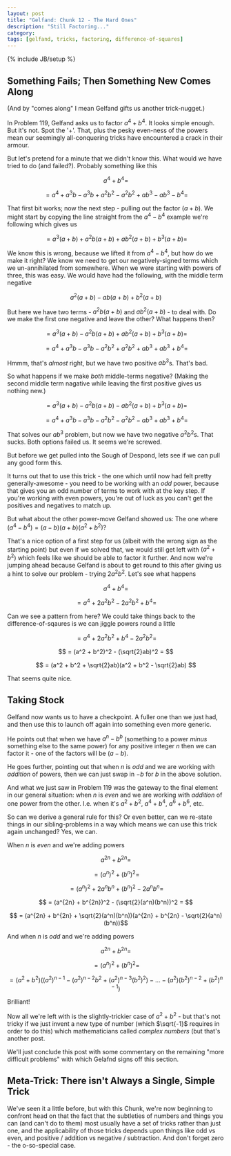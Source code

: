 ```yaml
---
layout: post
title: "Gelfand: Chunk 12 - The Hard Ones"
description: "Still Factoring..."
category: 
tags: [gelfand, tricks, factoring, difference-of-squares]
---
```

{% include JB/setup %}

## Something Fails; Then Something New Comes Along
(And by "comes along" I mean Gelfand gifts us another trick-nugget.)

In Problem 119, Gelfand asks us to factor $a^4 + b^4$.  It looks simple enough.  But it's not.  Spot the '$+$'.  That, plus the pesky even-ness of the powers mean our seemingly all-conquering tricks have encountered a crack in their armour.  

But let's pretend for a minute that we didn't know this. What would we have tried to do (and failed?). Probably something like this

$$a^4 + b^4 = $$
 
$$ = a^4 + a^3b - a^3b + a^2b^2 - a^2b^2 + ab^3 - ab^3 - b^4 = $$

That first bit works; now the next step - pulling out the factor $(a + b)$.  We might start by copying the line straight from the $a^4 - b^4$ example we're following which gives us

$$ = a^3(a + b) + a^2b(a + b) + ab^2(a + b) + b^3(a + b)  = $$

We know this is wrong, because we lifted it from $a^4 - b^4$, but how do we make it right? We know we need to get our negatively-signed terms which we un-annihilated from somewhere.  When we were starting with powers of three, this was easy. We would have had the following, with the middle term negative

$$a^2(a + b) - ab(a + b) + b^2(a + b)$$

But here we have two terms - $a^2b(a + b)$ and $ab^2(a + b)$ - to deal with.  Do we make the first one negative and leave the other?  What happens then?

$$ = a^3(a + b) - a^2b(a + b) + ab^2(a + b) + b^3(a + b)  = $$

$$ = a^4 + a^3b - a^3b - a^2b^2 + a^2b^2 + ab^3 + ab^3 + b^4 = $$

Hmmm, that's _almost_ right, but we have two positive $ab^3$s.  That's bad.

So what happens if we make _both_ middle-terms negative? (Making the second middle term nagative while leaving the first positive gives us nothing new.)

$$ = a^3(a + b) - a^2b(a + b) - ab^2(a + b) + b^3(a + b)  = $$

$$ = a^4 + a^3b - a^3b - a^2b^2 - a^2b^2 - ab^3 + ab^3 + b^4 = $$

That solves our $ab^3$ problem, but now we have two negative $a^2b^2$s.  That sucks.  Both options failed us. It seems we're screwed. 

But before we get pulled into the Sough of Despond, lets see if we can pull any good form this.

It turns out that to use this trick - the one which until now had felt pretty generally-awesome - you need to be working with an _odd_ power, because that gives you an odd number of terms to work with at the key step.  If you're working with even powers, you're out of luck as you can't get the positives and negatives to match up.

But what about the other power-move Gelfand showed us: The one where $(a^4 - b^4) = (a - b)(a + b)(a^2 + b^2)$?

That's a nice option of a first step for us (albeit with the wrong sign as the starting point) but even if we solved that, we would still get left with $(a^2 + b^2)$ which feels like we should be able to factor it further.  And now we're jumping ahead because Gelfand is about to get round to this after giving us a hint to solve our problem - trying $2a^2b^2$.  Let's see what happens

$$a^4 + b^4 = $$

$$ = a^4 + 2a^2b^2 - 2a^2b^2 + b^4 = $$

Can we see a pattern from here?  We could take things back to the difference-of-sqaures is we can jiggle powers round a little

$$ = a^4 + 2a^2b^2 + b^4 - 2a^2b^2 = $$

$$ = (a^2 + b^2)^2 - (\sqrt{2}ab)^2 = $$

$$ = (a^2 + b^2 + \sqrt{2}ab)(a^2 + b^2 - \sqrt{2}ab) $$

That seems quite nice.

## Taking Stock
Gelfand now wants us to have a checkpoint.  A fuller one than we just had, and then use this to launch off again into something even more generic.  

He points out that when we have $a^n - b^b$ (something to a power _minus_ something else to the same power) for any positive integer $n$ then we can factor it - one of the factors will be $(a - b)$.  

He goes further, pointing out that when $n$ is _odd_ and we are working with _addition_ of powers, then we can just swap in $-b$ for $b$ in the above solution.

And what we just saw in Problem 119 was the gateway to the final element in our general situation: when $n$ is _even_ and we are working with _addition_ of one power from the other.  I.e. when it's $a^2 + b^2$, $a^4 + b^4$, $a^6 + b^6$, etc.

So can we derive a general rule for this?  Or even better, can we re-state things in our sibling-problems in a way which means we can use this trick again unchanged?  Yes, we can.  

When $n$ is _even_ and we're adding powers

$$a^{2n} + b^{2n} = $$

$$ = (a^n)^2 + (b^n)^2 = $$

$$ = (a^n)^2 + 2a^nb^n + (b^n)^2 - 2a^nb^n = $$

$$ = (a^{2n} + b^{2n})^2 - (\sqrt{2}(a^n)(b^n))^2 = $$

$$ = (a^{2n} + b^{2n} + \sqrt{2}(a^n)(b^n))(a^{2n} + b^{2n} - \sqrt{2}(a^n)(b^n))$$

And when $n$ is _odd_ and we're adding powers

$$a^{2n} + b^{2n} = $$

$$ = (a^n)^2 + (b^n)^2 = $$

$$ = (a^2 + b^2)((a^2)^{n-1} - (a^2)^{n-2}b^2 + (a^2)^{n-3}(b^2)^2) - ... - (a^2)(b^2)^{n-2} + (b^2)^{n-1})$$

Brilliant!

Now all we're left with is the slightly-trickier case of $a^2 + b^2$ - but that's not tricky if we just invent a new type of number (which $\sqrt{-1}$ requires in order to do this) which mathematicians called _complex numbers_ (but that's another post.

We'll just conclude this post with some commentary on the remaining "more difficult problems" with which Gelafnd signs off this section.



## Meta-Trick: There isn't Always a Single, Simple Trick
We've seen it a little before, but with this Chunk, we're now beginning to confront head on that the fact that the subtleties of numbers and things you can  (and can't do to them) most usually have a set of tricks rather than just one, and the applicability of those tricks depends upon things like odd vs even, and positive / addition vs negative / subtraction.  And don't forget zero - the o-so-special case.